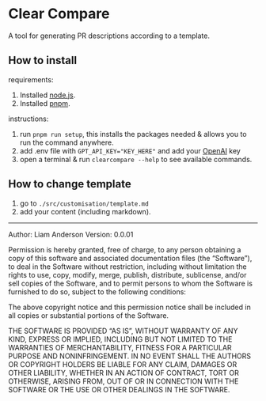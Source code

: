 # Clear Compare

A tool for generating PR descriptions according to a template.

## How to install

requirements:

1. Installed [node.js](https://nodejs.org/en/download).
1. Installed [pnpm](https://pnpm.io/).

instructions:

1. run `pnpm run setup`, this installs the packages needed & allows you to run the command anywhere.
2. add .env file with `GPT_API_KEY="KEY_HERE"` and add your [OpenAI](https://platform.openai.com/api-keys) key
3. open a terminal & run `clearcompare --help` to see available commands.

## How to change template

1. go to `./src/customisation/template.md`
2. add your content (including markdown).


---

Author: Liam Anderson
Version: 0.0.01

Permission is hereby granted, free of charge, to any person obtaining a copy of this software and associated documentation files (the “Software”), to deal in the Software without restriction, including without limitation the rights to use, copy, modify, merge, publish, distribute, sublicense, and/or sell copies of the Software, and to permit persons to whom the Software is furnished to do so, subject to the following conditions:

The above copyright notice and this permission notice shall be included in all copies or substantial portions of the Software.

THE SOFTWARE IS PROVIDED “AS IS”, WITHOUT WARRANTY OF ANY KIND, EXPRESS OR IMPLIED, INCLUDING BUT NOT LIMITED TO THE WARRANTIES OF MERCHANTABILITY, FITNESS FOR A PARTICULAR PURPOSE AND NONINFRINGEMENT. IN NO EVENT SHALL THE AUTHORS OR COPYRIGHT HOLDERS BE LIABLE FOR ANY CLAIM, DAMAGES OR OTHER LIABILITY, WHETHER IN AN ACTION OF CONTRACT, TORT OR OTHERWISE, ARISING FROM, OUT OF OR IN CONNECTION WITH THE SOFTWARE OR THE USE OR OTHER DEALINGS IN THE SOFTWARE.
